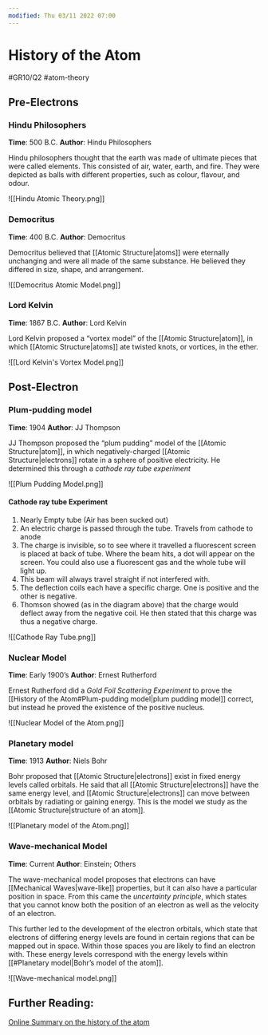 ```yaml
---
modified: Thu 03/11 2022 07:00
---
```

# History of the Atom
#GR10/Q2 #atom-theory  

## Pre-Electrons
### Hindu Philosophers
**Time**: 500 B.C. 
**Author**: Hindu Philosophers

Hindu philosophers thought that the earth was made of ultimate pieces that were called elements. This consisted of air, water, earth, and fire. They were depicted as balls with different properties, such as colour, flavour, and odour. 

![[Hindu Atomic Theory.png]]
### Democritus
**Time**: 400 B.C.
**Author**: Democritus

Democritus believed that [[Atomic Structure|atoms]] were eternally unchanging and were all made of the same substance. He believed they differed in size, shape, and arrangement. 

![[Democritus Atomic Model.png]]

### Lord Kelvin
**Time**: 1867 B.C.
**Author**: Lord Kelvin

Lord Kelvin proposed a “vortex model” of the [[Atomic Structure|atom]], in which [[Atomic Structure|atoms]] ate twisted knots, or vortices, in the ether. 

![[Lord Kelvin's Vortex Model.png]]

## Post-Electron
### Plum-pudding model
**Time**: 1904
**Author**: JJ Thompson

JJ Thompson proposed the “plum pudding” model of the [[Atomic Structure|atom]], in which negatively-charged [[Atomic Structure|electrons]] rotate in a sphere of positive electricity. He determined this through a *cathode ray tube experiment*

![[Plum Pudding Model.png]]

#### Cathode ray tube Experiment
1. Nearly Empty tube (Air has been sucked out) 
2. An electric charge is passed through the tube. Travels from cathode to anode 
3. The charge is invisible, so to see where it travelled a fluorescent screen is placed at back of tube. Where the beam hits, a dot will appear on the screen. You could also use a fluorescent gas and the whole tube will light up. 
4. This beam will always travel straight if not interfered with. 
5. The deflection coils each have a specific charge. One is positive and the other is negative. 
6. Thomson showed (as in the diagram above) that the charge would deflect away from the negative coil. He then stated that this charge was thus a negative charge.

![[Cathode Ray Tube.png]]

### Nuclear Model
**Time**: Early 1900’s
**Author**: Ernest Rutherford

Ernest Rutherford did a *Gold Foil Scattering Experiment* to prove the [[History of the Atom#Plum-pudding model|plum pudding model]] correct, but instead he proved the existence of the positive nucleus.  

![[Nuclear Model of the Atom.png]]

### Planetary model
**Time**: 1913
**Author**: Niels Bohr

Bohr proposed that [[Atomic Structure|electrons]] exist in fixed energy levels called orbitals. He said that all [[Atomic Structure|electrons]] have the same energy level, and [[Atomic Structure|electrons]] can move between orbitals by radiating or gaining energy. This is the model we study as the [[Atomic Structure|structure of an atom]].

![[Planetary model of the Atom.png]]

### Wave-mechanical Model
**Time**: Current
**Author**: Einstein; Others

The wave-mechanical model proposes that electrons can have [[Mechanical Waves|wave-like]] properties, but it can also have a particular position in space. From this came the *uncertainty principle*, which states that you cannot know both the position of an electron as well as the velocity of an electron. 

This further led to the development of the electron orbitals, which state that electrons of differing energy levels are found in certain regions that can be mapped out in space. Within those spaces you are likely to find an electron with. These energy levels correspond with the energy levels within [[#Planetary model|Bohr’s model of the atom]]. 

![[Wave-mechanical model.png]]
## Further Reading:
[Online Summary on the history of the atom](https://www.sisd.net/cms/lib/TX01001452/Centricity/Domain/1297/The_history_of_the_atom_Notes-_condensed.pdf)


